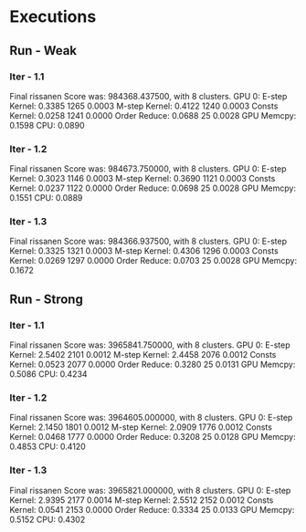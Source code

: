 # Executions
## Run - Weak
### Iter - 1.1
Final rissanen Score was: 984368.437500, with 8 clusters.
GPU 0:
        E-step Kernel:   0.3385 1265     0.0003
        M-step Kernel:   0.4122 1240     0.0003
        Consts Kernel:   0.0258 1241     0.0000
        Order Reduce:    0.0688 25       0.0028
        GPU Memcpy:      0.1598
        CPU:             0.0890
### Iter - 1.2
Final rissanen Score was: 984673.750000, with 8 clusters.
GPU 0:
        E-step Kernel:   0.3023 1146     0.0003
        M-step Kernel:   0.3690 1121     0.0003
        Consts Kernel:   0.0237 1122     0.0000
        Order Reduce:    0.0698 25       0.0028
        GPU Memcpy:      0.1551
        CPU:             0.0889
### Iter - 1.3
Final rissanen Score was: 984366.937500, with 8 clusters.
GPU 0:
        E-step Kernel:   0.3325 1321     0.0003
        M-step Kernel:   0.4306 1296     0.0003
        Consts Kernel:   0.0269 1297     0.0000
        Order Reduce:    0.0703 25       0.0028
        GPU Memcpy:      0.1672
## Run - Strong
### Iter - 1.1
Final rissanen Score was: 3965841.750000, with 8 clusters.
GPU 0:
        E-step Kernel:   2.5402 2101     0.0012
        M-step Kernel:   2.4458 2076     0.0012
        Consts Kernel:   0.0523 2077     0.0000
        Order Reduce:    0.3280 25       0.0131
        GPU Memcpy:      0.5086
        CPU:             0.4234
### Iter - 1.2
Final rissanen Score was: 3964605.000000, with 8 clusters.
GPU 0:
        E-step Kernel:   2.1450 1801     0.0012
        M-step Kernel:   2.0909 1776     0.0012
        Consts Kernel:   0.0468 1777     0.0000
        Order Reduce:    0.3208 25       0.0128
        GPU Memcpy:      0.4853
        CPU:             0.4120
### Iter - 1.3
Final rissanen Score was: 3965821.000000, with 8 clusters.
GPU 0:
        E-step Kernel:   2.9395 2177     0.0014
        M-step Kernel:   2.5512 2152     0.0012
        Consts Kernel:   0.0541 2153     0.0000
        Order Reduce:    0.3334 25       0.0133
        GPU Memcpy:      0.5152
        CPU:             0.4302